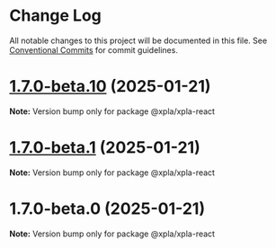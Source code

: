 # Change Log

All notable changes to this project will be documented in this file.
See [Conventional Commits](https://conventionalcommits.org) for commit guidelines.

# [1.7.0-beta.10](https://github.com/xpladev/xplajs/compare/@xpla/xpla-react@1.7.0-beta.0...@xpla/xpla-react@1.7.0-beta.10) (2025-01-21)

**Note:** Version bump only for package @xpla/xpla-react






# [1.7.0-beta.1](https://github.com/xpladev/xplajs/compare/@xpla/xpla-react@1.7.0-beta.0...@xpla/xpla-react@1.7.0-beta.1) (2025-01-21)

**Note:** Version bump only for package @xpla/xpla-react





# 1.7.0-beta.0 (2025-01-21)

**Note:** Version bump only for package @xpla/xpla-react

